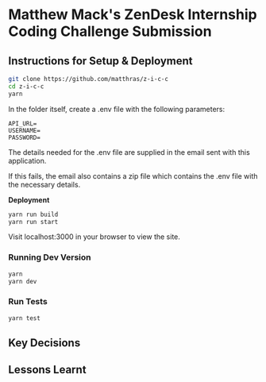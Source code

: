 # Matthew Mack's ZenDesk Internship Coding Challenge Submission

## Instructions for Setup & Deployment

```bash
git clone https://github.com/matthras/z-i-c-c
cd z-i-c-c
yarn
```

In the folder itself, create a .env file with the following parameters:

```env
API_URL=
USERNAME=
PASSWORD=
```

The details needed for the .env file are supplied in the email sent with this application. 

If this fails, the email also contains a zip file which contains the .env file with the necessary details.

**Deployment**

```bash
yarn run build
yarn run start
```

Visit localhost:3000 in your browser to view the site.

### Running Dev Version

```bash
yarn
yarn dev
```

### Run Tests

```bash
yarn test
```

## Key Decisions



## Lessons Learnt